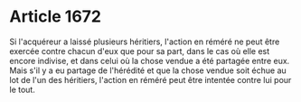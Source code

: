 # Article 1672

Si l'acquéreur a laissé plusieurs héritiers, l'action en réméré ne peut être exercée contre chacun d'eux que pour sa part, dans le cas où elle est encore indivise, et dans celui où la chose vendue a été partagée entre eux.   Mais s'il y a eu partage de l'hérédité et que la chose vendue soit échue au lot de l'un des héritiers, l'action en réméré peut être intentée contre lui pour le tout.